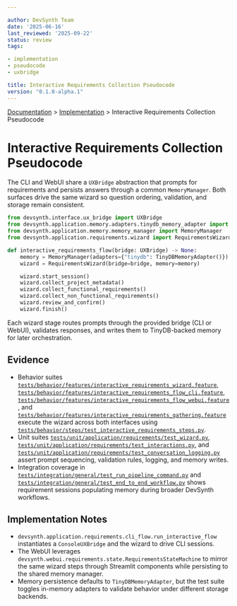 ```yaml
---

author: DevSynth Team
date: '2025-06-16'
last_reviewed: '2025-09-22'
status: review
tags:

- implementation
- pseudocode
- uxbridge

title: Interactive Requirements Collection Pseudocode
version: "0.1.0-alpha.1"
---
```

<div class="breadcrumbs">
<a href="../index.md">Documentation</a> &gt; <a href="index.md">Implementation</a> &gt; Interactive Requirements Collection Pseudocode
</div>

# Interactive Requirements Collection Pseudocode

The CLI and WebUI share a `UXBridge` abstraction that prompts for requirements and persists answers through a common `MemoryManager`. Both surfaces drive the same wizard so question ordering, validation, and storage remain consistent.

```python
from devsynth.interface.ux_bridge import UXBridge
from devsynth.application.memory.adapters.tinydb_memory_adapter import TinyDBMemoryAdapter
from devsynth.application.memory.memory_manager import MemoryManager
from devsynth.application.requirements.wizard import RequirementsWizard

def interactive_requirements_flow(bridge: UXBridge) -> None:
    memory = MemoryManager(adapters={"tinydb": TinyDBMemoryAdapter()})
    wizard = RequirementsWizard(bridge=bridge, memory=memory)

    wizard.start_session()
    wizard.collect_project_metadata()
    wizard.collect_functional_requirements()
    wizard.collect_non_functional_requirements()
    wizard.review_and_confirm()
    wizard.finish()
```

Each wizard stage routes prompts through the provided bridge (CLI or WebUI), validates responses, and writes them to TinyDB-backed memory for later orchestration.

## Evidence

- Behavior suites [`tests/behavior/features/interactive_requirements_wizard.feature`](../../tests/behavior/features/interactive_requirements_wizard.feature), [`tests/behavior/features/interactive_requirements_flow_cli.feature`](../../tests/behavior/features/interactive_requirements_flow_cli.feature), [`tests/behavior/features/interactive_requirements_flow_webui.feature`](../../tests/behavior/features/interactive_requirements_flow_webui.feature), and [`tests/behavior/features/interactive_requirements_gathering.feature`](../../tests/behavior/features/interactive_requirements_gathering.feature) execute the wizard across both interfaces using [`tests/behavior/steps/test_interactive_requirements_steps.py`](../../tests/behavior/steps/test_interactive_requirements_steps.py).
- Unit suites [`tests/unit/application/requirements/test_wizard.py`](../../tests/unit/application/requirements/test_wizard.py), [`tests/unit/application/requirements/test_interactions.py`](../../tests/unit/application/requirements/test_interactions.py), and [`tests/unit/application/requirements/test_conversation_logging.py`](../../tests/unit/application/requirements/test_conversation_logging.py) assert prompt sequencing, validation rules, logging, and memory writes.
- Integration coverage in [`tests/integration/general/test_run_pipeline_command.py`](../../tests/integration/general/test_run_pipeline_command.py) and [`tests/integration/general/test_end_to_end_workflow.py`](../../tests/integration/general/test_end_to_end_workflow.py) shows requirement sessions populating memory during broader DevSynth workflows.

## Implementation Notes

- `devsynth.application.requirements.cli_flow.run_interactive_flow` instantiates a `ConsoleUXBridge` and the wizard to drive CLI sessions.
- The WebUI leverages `devsynth.webui.requirements.state.RequirementsStateMachine` to mirror the same wizard steps through Streamlit components while persisting to the shared memory manager.
- Memory persistence defaults to `TinyDBMemoryAdapter`, but the test suite toggles in-memory adapters to validate behavior under different storage backends.
